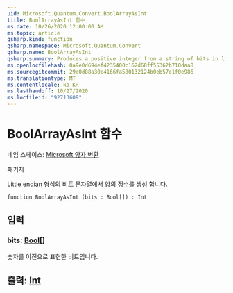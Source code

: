 ```yaml
---
uid: Microsoft.Quantum.Convert.BoolArrayAsInt
title: BoolArrayAsInt 함수
ms.date: 10/26/2020 12:00:00 AM
ms.topic: article
qsharp.kind: function
qsharp.namespace: Microsoft.Quantum.Convert
qsharp.name: BoolArrayAsInt
qsharp.summary: Produces a positive integer from a string of bits in little endian format.
ms.openlocfilehash: 0a9e0d694ef4235400c162d68ff55362b710daa8
ms.sourcegitcommit: 29e0d88a30e4166fa580132124b0eb57e1f0e986
ms.translationtype: MT
ms.contentlocale: ko-KR
ms.lasthandoff: 10/27/2020
ms.locfileid: "92713609"
---
```

# <a name="boolarrayasint-function"></a>BoolArrayAsInt 함수

네임 스페이스: [Microsoft 양자 변환](xref:Microsoft.Quantum.Convert)

패키지 [](https://nuget.org/packages/)


Little endian 형식의 비트 문자열에서 양의 정수를 생성 합니다.

```qsharp
function BoolArrayAsInt (bits : Bool[]) : Int
```


## <a name="input"></a>입력

### <a name="bits--bool"></a>bits: [Bool](xref:microsoft.quantum.lang-ref.bool)[]

숫자를 이진으로 표현한 비트입니다.



## <a name="output--int"></a>출력: [Int](xref:microsoft.quantum.lang-ref.int)

